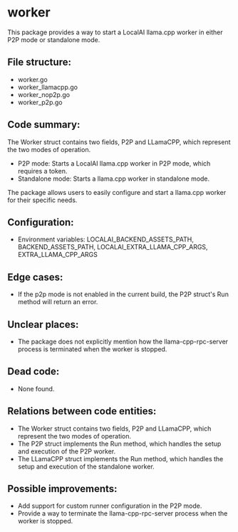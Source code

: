 # worker

This package provides a way to start a LocalAI llama.cpp worker in either P2P mode or standalone mode.

## File structure:
- worker.go
- worker_llamacpp.go
- worker_nop2p.go
- worker_p2p.go

## Code summary:
The Worker struct contains two fields, P2P and LLamaCPP, which represent the two modes of operation.

- P2P mode: Starts a LocalAI llama.cpp worker in P2P mode, which requires a token.
- Standalone mode: Starts a llama.cpp worker in standalone mode.

The package allows users to easily configure and start a llama.cpp worker for their specific needs.

## Configuration:
- Environment variables: LOCALAI_BACKEND_ASSETS_PATH, BACKEND_ASSETS_PATH, LOCALAI_EXTRA_LLAMA_CPP_ARGS, EXTRA_LLAMA_CPP_ARGS

## Edge cases:
- If the p2p mode is not enabled in the current build, the P2P struct's Run method will return an error.

## Unclear places:
- The package does not explicitly mention how the llama-cpp-rpc-server process is terminated when the worker is stopped.

## Dead code:
- None found.

## Relations between code entities:
- The Worker struct contains two fields, P2P and LLamaCPP, which represent the two modes of operation.
- The P2P struct implements the Run method, which handles the setup and execution of the P2P worker.
- The LLamaCPP struct implements the Run method, which handles the setup and execution of the standalone worker.

## Possible improvements:
- Add support for custom runner configuration in the P2P mode.
- Provide a way to terminate the llama-cpp-rpc-server process when the worker is stopped.